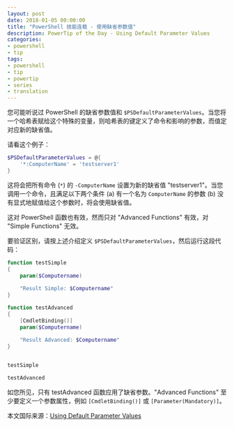```yaml
---
layout: post
date: 2018-01-05 00:00:00
title: "PowerShell 技能连载 - 使用缺省参数值"
description: PowerTip of the Day - Using Default Parameter Values
categories:
- powershell
- tip
tags:
- powershell
- tip
- powertip
- series
- translation
---
```

您可能听说过 PowerShell 的缺省参数值和 `$PSDefaultParameterValues`。当您将一个哈希表赋给这个特殊的变量，则哈希表的键定义了命令和影响的参数，而值定对应新的缺省值。

请看这个例子：

```powershell
$PSDefaultParameterValues = @{
    '*:ComputerName' = 'testserver1'
}
```

这将会把所有命令 (`*`) 的 `-ComputerName` 设置为新的缺省值 "testserver1"。当您调用一个命令，且满足以下两个条件 (a) 有一个名为 `ComputerName` 的参数 (b) 没有显式地赋值给这个参数时，将会使用缺省值。

这对 PowerShell 函数也有效，然而只对 "Advanced Functions" 有效，对 "Simple Functions" 无效。

要验证区别，请按上述介绍定义 `$PSDefaultParameterValues`，然后运行这段代码：

```powershell
function testSimple
{ 
    param($Computername) 
    
    "Result Simple: $Computername" 
}

function testAdvanced
{ 
    [CmdletBinding()]
    param($Computername) 
    
    "Result Advanced: $Computername" 
}


testSimple

testAdvanced
```

如您所见，只有 testAdvanced 函数应用了缺省参数。"Advanced Functions" 至少要定义一个参数属性，例如 `[CmdletBinding()]` 或 `[Parameter(Mandatory)]`。

<!--more-->
本文国际来源：[Using Default Parameter Values](http://community.idera.com/powershell/powertips/b/tips/posts/using-default-parametervalues)
